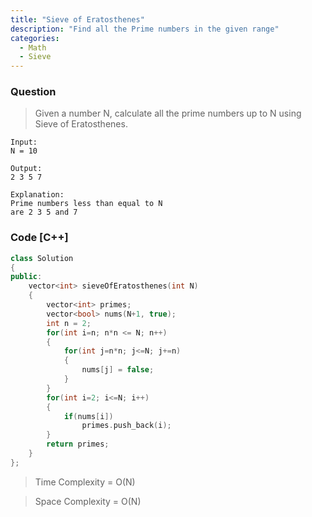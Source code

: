 ```yaml
---
title: "Sieve of Eratosthenes"
description: "Find all the Prime numbers in the given range"
categories:
  - Math
  - Sieve
---
```


### Question

> Given a number N, calculate all the prime numbers up to N using Sieve of Eratosthenes.

```
Input:
N = 10

Output:
2 3 5 7

Explanation:
Prime numbers less than equal to N 
are 2 3 5 and 7
```

### Code [C++]

```cpp
class Solution
{
public:
    vector<int> sieveOfEratosthenes(int N)
    {
        vector<int> primes;
        vector<bool> nums(N+1, true);
        int n = 2;
        for(int i=n; n*n <= N; n++)
        {
            for(int j=n*n; j<=N; j+=n)
            {
                nums[j] = false;
            }
        }
        for(int i=2; i<=N; i++)
        {
            if(nums[i])
                primes.push_back(i);
        }
        return primes;
    }
};
```
> Time Complexity = O(N)

> Space Complexity = O(N)
